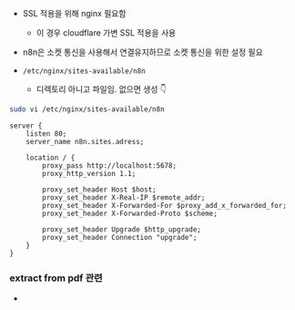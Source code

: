 - SSL 적용을 위해 nginx 필요함
	- 이 경우 cloudflare 가변 SSL 적용을 사용
- n8n은 소켓 통신을 사용해서 연결유지하므로 소켓 통신을 위한 설정 필요

- `/etc/nginx/sites-available/n8n`
	- 디렉토리 아니고 파일임. 없으면 생성 👇

```bash
sudo vi /etc/nginx/sites-available/n8n
```

```nginx
server {
    listen 80;
    server_name n8n.sites.adress;

    location / {
        proxy_pass http://localhost:5678;
        proxy_http_version 1.1;

        proxy_set_header Host $host;
        proxy_set_header X-Real-IP $remote_addr;
        proxy_set_header X-Forwarded-For $proxy_add_x_forwarded_for;
        proxy_set_header X-Forwarded-Proto $scheme;

        proxy_set_header Upgrade $http_upgrade;
        proxy_set_header Connection "upgrade";
    }
}
```

### extract from pdf 관련

- 


